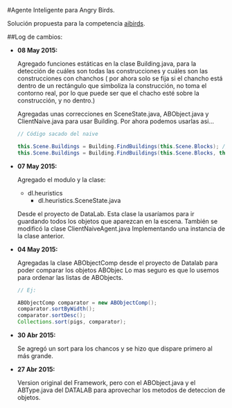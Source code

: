 #Agente Inteligente para Angry Birds.

Solución propuesta para la competencia [aibirds](www.aibirds.org).

##Log de cambios:
* **08 May 2015:**

  Agregado funciones estáticas en la clase Building.java, para la detección de cuáles son todas las construcciones y cuáles son las construcciones con chanchos ( por ahora solo se fija si el chancho está dentro de un rectángulo que simboliza la construcción, no toma el contorno real, por lo que puede ser que el chacho esté sobre la construcción, y no dentro.) 

  Agregadas unas correcciones en SceneState.java, ABObject.java y ClientNaive.java para usar Building.
  Por ahora podemos usarlas asi... 
  ```java
  // Código sacado del naive
  
  this.Scene.Buildings = Building.FindBuildings(this.Scene.Blocks); //Construcciones
  this.Scene.Buildings = Building.FindBuildings(this.Scene.Blocks, this.Scene.Pigs); // Construcciones con chanchos
  ```
* **07 May 2015:**
  
  Agregado el modulo y la clase:
  * dl.heuristics
    * dl.heuristics.SceneState.java

  Desde el proyecto de DataLab. 
  Esta clase la usaríamos para ir guardando todos los objetos que aparezcan en la escena.
  También se modificó la clase ClientNaiveAgent.java Implementando una instancia de la clase anterior.
* **04 May 2015:**
  
  Agregadas la clase ABObjectComp desde el proyecto de Datalab para poder comparar los objetos ABObjec
  Lo mas seguro es que lo usemos para ordenar las listas de ABObjects.
  ```java
  // Ej:

  ABObjectComp comparator = new ABObjectComp();
  comparator.sortByWidth();
  comparator.sortDesc();
  Collections.sort(pigs, comparator);
  ```
* **30 Abr 2015:**
  
  Se agregó un sort para los chancos y se hizo que dispare primero al más grande.
* **27 Abr 2015:**

  Version original del Framework, pero con el ABObject.java y el ABType.java del DATALAB para aprovechar los metodos de deteccion de objetos.
